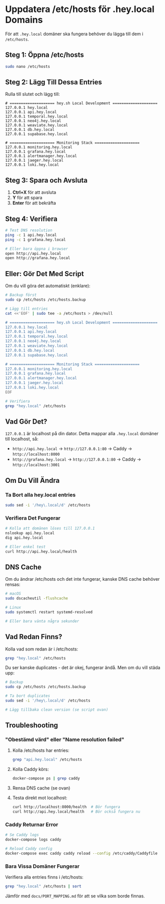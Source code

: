 # Uppdatera /etc/hosts för .hey.local Domains

För att `.hey.local` domäner ska fungera behöver du lägga till dem i `/etc/hosts`.

## Steg 1: Öppna /etc/hosts

```bash
sudo nano /etc/hosts
```

## Steg 2: Lägg Till Dessa Entries

Rulla till slutet och lägg till:

```
# ==================== hey.sh Local Development ====================
127.0.0.1 hey.local
127.0.0.1 api.hey.local
127.0.0.1 temporal.hey.local
127.0.0.1 neo4j.hey.local
127.0.0.1 weaviate.hey.local
127.0.0.1 db.hey.local
127.0.0.1 supabase.hey.local

# ==================== Monitoring Stack ====================
127.0.0.1 monitoring.hey.local
127.0.0.1 grafana.hey.local
127.0.0.1 alertmanager.hey.local
127.0.0.1 jaeger.hey.local
127.0.0.1 loki.hey.local
```

## Steg 3: Spara och Avsluta

1. **Ctrl+X** för att avsluta
2. **Y** för att spara
3. **Enter** för att bekräfta

## Steg 4: Verifiera

```bash
# Test DNS resolution
ping -c 1 api.hey.local
ping -c 1 grafana.hey.local

# Eller bara öppna i browser
open http://api.hey.local
open http://grafana.hey.local
```

## Eller: Gör Det Med Script

Om du vill göra det automatiskt (enklare):

```bash
# Backup först
sudo cp /etc/hosts /etc/hosts.backup

# Lägg till entries
cat <<'EOF' | sudo tee -a /etc/hosts > /dev/null

# ==================== hey.sh Local Development ====================
127.0.0.1 hey.local
127.0.0.1 api.hey.local
127.0.0.1 temporal.hey.local
127.0.0.1 neo4j.hey.local
127.0.0.1 weaviate.hey.local
127.0.0.1 db.hey.local
127.0.0.1 supabase.hey.local

# ==================== Monitoring Stack ====================
127.0.0.1 monitoring.hey.local
127.0.0.1 grafana.hey.local
127.0.0.1 alertmanager.hey.local
127.0.0.1 jaeger.hey.local
127.0.0.1 loki.hey.local
EOF

# Verifiera
grep "hey.local" /etc/hosts
```

## Vad Gör Det?

`127.0.0.1` är localhost på din dator. Detta mappar alla `.hey.local` domäner till localhost, så:

- `http://api.hey.local` → `http://127.0.0.1:80` → Caddy → `http://localhost:8000`
- `http://grafana.hey.local` → `http://127.0.0.1:80` → Caddy → `http://localhost:3001`

## Om Du Vill Ändra

### Ta Bort alla hey.local entries

```bash
sudo sed -i '/hey\.local/d' /etc/hosts
```

### Verifiera Det Fungerar

```bash
# Kolla att domänen löses till 127.0.0.1
nslookup api.hey.local
dig api.hey.local

# Eller enkel test
curl http://api.hey.local/health
```

## DNS Cache

Om du ändrar /etc/hosts och det inte fungerar, kanske DNS cache behöver rensas:

```bash
# macOS
sudo dscacheutil -flushcache

# Linux
sudo systemctl restart systemd-resolved

# Eller bara vänta några sekunder
```

## Vad Redan Finns?

Kolla vad som redan är i /etc/hosts:

```bash
grep "hey.local" /etc/hosts
```

Du ser kanske duplicates - det är okej, fungerar ändå. Men om du vill städa upp:

```bash
# Backup
sudo cp /etc/hosts /etc/hosts.backup

# Ta bort duplicates
sudo sed -i '/hey\.local/d' /etc/hosts

# Lägg tillbaka clean version (se script ovan)
```

## Troubleshooting

### "Obestämd värd" eller "Name resolution failed"

1. Kolla /etc/hosts har entries:
   ```bash
   grep "api.hey.local" /etc/hosts
   ```

2. Kolla Caddy körs:
   ```bash
   docker-compose ps | grep caddy
   ```

3. Rensa DNS cache (se ovan)

4. Testa direkt mot localhost:
   ```bash
   curl http://localhost:8000/health  # Bör fungera
   curl http://api.hey.local/health   # Bör också fungera nu
   ```

### Caddy Returnar Error

```bash
# Se Caddy logs
docker-compose logs caddy

# Reload Caddy config
docker-compose exec caddy caddy reload --config /etc/caddy/Caddyfile
```

### Bara Vissa Domäner Fungerar

Verifiera alla entries finns i /etc/hosts:

```bash
grep "hey.local" /etc/hosts | sort
```

Jämför med `docs/PORT_MAPPING.md` för att se vilka som borde finnas.

